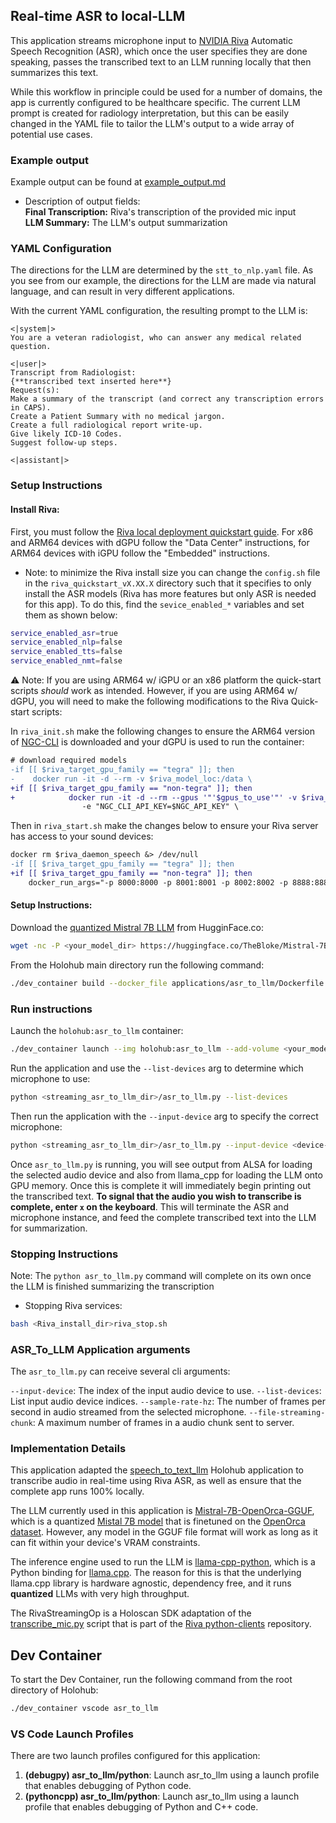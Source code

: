 ## Real-time ASR to local-LLM

This application streams microphone input to [NVIDIA Riva](https://www.nvidia.com/en-us/ai-data-science/products/riva/) Automatic Speech Recognition (ASR), which once the user specifies they are done speaking, passes the transcribed text to an LLM running locally that then summarizes this text.

While this workflow in principle could be used for a number of domains, the app is currently configured to be healthcare specific. The current LLM prompt is created for radiology interpretation, but this can be easily changed in the YAML file to tailor the LLM's output to a wide array of potential use cases.

### Example output
Example output can be found at [example_output.md](./example_output.md)  
* Description of output fields:  
**Final Transcription:** Riva's transcription of the provided mic input  
**LLM Summary:** The LLM's output summarization


### YAML Configuration

The directions for the LLM are determined by the `stt_to_nlp.yaml` file. As you see from our example, the directions for the LLM are made via natural language, and can result in very different applications.

With the current YAML configuration, the resulting prompt to the LLM is:

```
<|system|>
You are a veteran radiologist, who can answer any medical related question.

<|user|>
Transcript from Radiologist:
{**transcribed text inserted here**}
Request(s):
Make a summary of the transcript (and correct any transcription errors in CAPS).
Create a Patient Summary with no medical jargon.
Create a full radiological report write-up.
Give likely ICD-10 Codes.
Suggest follow-up steps.

<|assistant|>
```

### Setup Instructions

#### Install Riva:
First, you must follow the [Riva local deployment quickstart guide](https://docs.nvidia.com/deeplearning/riva/user-guide/docs/quick-start-guide.html#local-deployment-using-quick-start-scripts). For x86 and ARM64 devices with dGPU follow the "Data Center" instructions, for ARM64 devices with iGPU follow the "Embedded" instructions.

* Note: to minimize the Riva install size you can change the `config.sh` file in the `riva_quickstart_vX.XX.X` directory such that it specifies to only install the ASR models (Riva has more features but only ASR is needed for this app). To do this, find the `sevice_enabled_*` variables and set them as shown below:
```bash
service_enabled_asr=true
service_enabled_nlp=false
service_enabled_tts=false
service_enabled_nmt=false
```

 ⚠️ Note: If you are using ARM64 w/ iGPU or an x86 platform the quick-start scripts *should* work as intended. However, if you are using ARM64 w/ dGPU, you will need to make the following modifications to the Riva Quick-start scripts:

In `riva_init.sh` make the following changes to ensure the ARM64 version of [NGC-CLI](https://docs.ngc.nvidia.com/cli/index.html) is downloaded and your dGPU is used to run the container:
```diff
# download required models
-if [[ $riva_target_gpu_family == "tegra" ]]; then
-    docker run -it -d --rm -v $riva_model_loc:/data \
+if [[ $riva_target_gpu_family == "non-tegra" ]]; then
+            docker run -it -d --rm --gpus '"'$gpus_to_use'"' -v $riva_model_loc:/data \
                -e "NGC_CLI_API_KEY=$NGC_API_KEY" \
```
Then in `riva_start.sh` make the changes below to ensure your Riva server has access to your sound devices:
```diff
docker rm $riva_daemon_speech &> /dev/null
-if [[ $riva_target_gpu_family == "tegra" ]]; then
+if [[ $riva_target_gpu_family == "non-tegra" ]]; then
    docker_run_args="-p 8000:8000 -p 8001:8001 -p 8002:8002 -p 8888:8888 --device /dev/bus/usb --device /dev/snd"
```


#### Setup Instructions:
Download the [quantized Mistral 7B LLM](https://huggingface.co/TheBloke/Mistral-7B-OpenOrca-GGUF) from HugginFace.co:
```bash
wget -nc -P <your_model_dir> https://huggingface.co/TheBloke/Mistral-7B-OpenOrca-GGUF/resolve/main/mistral-7b-openorca.Q8_0.gguf
```

From the Holohub main directory run the following command:
```bash
./dev_container build --docker_file applications/asr_to_llm/Dockerfile --img holohub:asr_to_llm
```

### Run instructions

Launch the `holohub:asr_to_llm` container:
```bash
./dev_container launch --img holohub:asr_to_llm --add-volume <your_model_dir>
```
Run the application and use the `--list-devices` arg to determine which microphone to use:
```bash
python <streaming_asr_to_llm_dir>/asr_to_llm.py --list-devices
```
Then run the application with the `--input-device` arg to specify the correct microphone:
```bash
python <streaming_asr_to_llm_dir>/asr_to_llm.py --input-device <device-index>
```

Once `asr_to_llm.py` is running, you will see output from ALSA for loading the selected audio device and also from llama_cpp for loading the LLM onto GPU memory. Once this is complete it will immediately begin printing out the transcribed text. **To signal that the audio you wish to transcribe is complete, enter `x` on the keyboard**. This will terminate the ASR and microphone instance, and feed the complete transcribed text into the LLM for summarization.

### Stopping Instructions
Note: The `python asr_to_llm.py` command will complete on its own once the LLM is finished summarizing the transcription
* Stopping Riva services:
```bash
bash <Riva_install_dir>riva_stop.sh
```

### ASR_To_LLM Application arguments
The `asr_to_llm.py` can receive several cli arguments:

`--input-device`: The index of the input audio device to use.
`--list-devices`: List input audio device indices.
`--sample-rate-hz`: The number of frames per second in audio streamed from the selected microphone.
`--file-streaming-chunk`: A maximum number of frames in a audio chunk sent to server.

### Implementation Details
This application adapted the [speech_to_text_llm](../speech_to_text_llm/) Holohub application to transcribe audio in real-time using Riva ASR, as well as ensure that the complete app runs 100% locally.

The LLM currently used in this application is [Mistral-7B-OpenOrca-GGUF](https://huggingface.co/TheBloke/Mistral-7B-OpenOrca-GGUF), which is a quantized [Mistal 7B model](https://mistral.ai/news/announcing-mistral-7b/) that is finetuned on the [OpenOrca dataset](https://huggingface.co/datasets/Open-Orca/OpenOrca). However, any model in the GGUF file format will work as long as it can fit within your device's VRAM constraints.

The inference engine used to run the LLM is [llama-cpp-python](https://github.com/abetlen/llama-cpp-python), which is a Python binding for [llama.cpp](https://github.com/ggerganov/llama.cpp). The reason for this is that the underlying llama.cpp library is hardware agnostic, dependency free, and it runs **quantized** LLMs with very high throughput.

The RivaStreamingOp is a Holoscan SDK adaptation of the [transcribe_mic.py](https://github.com/nvidia-riva/python-clients/blob/main/scripts/asr/transcribe_mic.py) script that is part of the [Riva python-clients](https://github.com/nvidia-riva/python-clients/tree/main) repository.


## Dev Container

To start the Dev Container, run the following command from the root directory of Holohub:

```bash
./dev_container vscode asr_to_llm
```

### VS Code Launch Profiles

There are two launch profiles configured for this application:

1. **(debugpy) asr_to_llm/python**: Launch asr_to_llm using a launch profile that enables debugging of Python code.
2. **(pythoncpp) asr_to_llm/python**: Launch asr_to_llm using a launch profile that enables debugging of Python and C++ code.